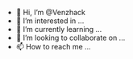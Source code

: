 - 👋 Hi, I’m @Venzhack
- 👀 I’m interested in ...
- 🌱 I’m currently learning ...
- 💞️ I’m looking to collaborate on ...
- 📫 How to reach me ...

<!---
Venzhack/Venzhack is a ✨ special ✨ repository because its `README.md` (this file) appears on your GitHub profile.
You can click the Preview link to take a look at your changes.
--->
